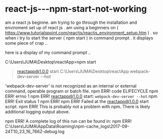# react-js---npm-start-not-working
am a react js beginne. am trying to go through the installation and enviroment set up of react js . am using a beginners  on 
( https://www.tutorialspoint.com/reactjs/reactjs_environment_setup.htm ) . so when i try to start the server ( npm start ) 
in command prompt . it displays some piece of  crap ..

here is a display of my command prompt .. 

C:\Users\JUMA\Desktop\reactApp>npm start

> reactapp@1.0.0 start C:\Users\JUMA\Desktop\reactApp 
> webpack-dev-server --hot

'webpack-dev-server' is not recognized as an internal or external command,
operable program or batch file.
npm ERR! code ELIFECYCLE
npm ERR! errno 1
npm ERR! reactapp@1.0.0 start: `webpack-dev-server --hot`
npm ERR! Exit status 1
npm ERR!
npm ERR! Failed at the reactapp@1.0.0 start script.
npm ERR! This is probably not a problem with npm. There is likely additional logging output above.

npm ERR! A complete log of this run can be found in:
npm ERR!     C:\Users\JUMA\AppData\Roaming\npm-cache\_logs\2017-09-24T10_23_16_766Z-debug.log


